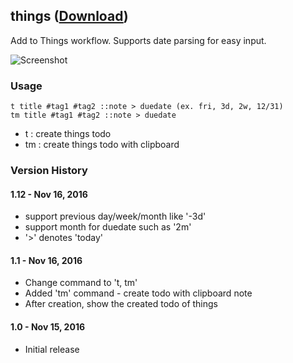 ## things ([Download](https://raw.github.com/jmjeong/alfred-extension/master/things/things.alfredworkflow))

Add to Things workflow. Supports date parsing for easy input.

![Screenshot](https://raw.github.com/jmjeong/alfred-extension/master/things/screenshot.jpg)

###  Usage

```
t title #tag1 #tag2 ::note > duedate (ex. fri, 3d, 2w, 12/31)
tm title #tag1 #tag2 ::note > duedate 
```

- t : create things todo
- tm : create things todo with clipboard

### Version History 

#### 1.12 - Nov 16, 2016

- support previous day/week/month like '-3d'
- support month for duedate such as '2m'
- '>' denotes 'today'

#### 1.1 - Nov 16, 2016

- Change command to 't, tm'
- Added 'tm' command - create todo with clipboard note
- After creation, show the created todo of things

#### 1.0 - Nov 15, 2016

- Initial release
